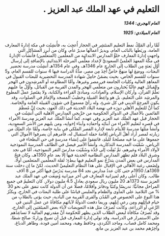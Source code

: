 <h1 dir="rtl">التعليم في عهد الملك عبد العزيز .</h1>

<h5 dir="rtl">العام الهجري:  1344

العام الميلادي: 1925

</h5>

<p dir="rtl">لَمَّا رأى المَلِكُ نمطَ التعليم المنتَشِر في الحجاز أُعجِبَ به، فأُنشِئَت في مكة إدارةُ المعارف العامة، وربَطَها بالنائب العام، ويديرُ أعمالَها مديرٌ عام، وكان من أبرز المشاكِلِ التي واجهت إدارةَ المعارف خلوُّ المدارس الابتدائية من المعلِّمين (المتعلِّمين) فأنشأت الإدارةُ في مكَّةَ المعهدَ العلميَّ السعوديَّ لإعداد معلِّمي المرحلة الابتدائية، بالإضافةِ إلى إرسال أوَّلِ بَعثةٍ مِن الطلاب إلى الخارج عام 1346هـ، وفي عام 1354هـ أُنشِئَت مدرسة تحضير البعثات، ووضِعَ لها منهجٌ خاصٌّ أُخِذَ مِن مصر، مدَّةُ الدراسة فيها 4 سنوات للقسم العام، و5 سنوات للقسم الخاص، بحيث يضمَنُ حامِلُ شهادة المدرسة التحضيرية للبعثات القبولَ في المعاهِدِ العالية وكليات الجامعة في مصر وغيرها، وأمَّا المطاوعة أو المرشِدون في الهجر والقبائل فهم غالبًا يُختارون من متعلِّمي الهجر والمدن القريبة من القبائل، وأوَّلُ ما عليهم تعلُّمُ القرآن، وأركان الإسلام، والعبادات، ومبادئ القراءة والكتابة، ولا يقتَصِرُ عملُ المطوع والمرشِد على التعليم، بل هو واعِظُ القبيلة وخطيبُ المسجد والإمامُ في الصلوات، وقد يكون المرجِعَ الديني في كل شيءٍ، وله رأيٌ مسموعٌ في شؤون القبيلة العامة والخاصة. كما أنَّ للتعليم الأهلي دورَه في نهضة البلاد الحديثة في ذلك العهدِ، بحيث إنَّ مُعظَمَ القائمين بالأعمال في الدوائر الحكومية من خرِّيجي المدارس الأهلية التي أُنشِئَت في الحجاز قبل عهد الملك عبد العزيز وفي عهده. كما أنشأ الملكُ عبد العزيز مدرسةَ الأمراء في قَصرِه لتعليم الأمراء من أبنائِه وأحفادِه وأبناء إخوانِه، ومن يليهم من الأُسَر السعودية، وأنشأ مثلها مدرسةَ للأيتام تابعة لإدارة القصر الملكي في بناية خاصة، ولَمَّا عاد الملِكُ من زيارته لمصر أراد أهلُ الرياض إقامةَ حفلة استقبال له، فأمرهم أن يصرفوا الأموالَ التي جمعوها على ما فيه مصلحةٌ للبلدِ، فاتفقوا على إنشاء مدرسةٍ في حي البطحاء في الرياض، سُمِّيَت المدرسة التذكارية، وأنشأ الأمير فيصل في الطائف المدرسةَ النموذجية لأولاد الأمراء وغيرهم، ثمَّ نُقِلَت إلى جُدَّة وسُمِّيَت مدارسَ الثغر النموذجية، أمَّا في نجد وشرق البلاد فلم تظهَرِ المدارس النظامية الحديثة فيها إلا بعد عام 1350هـ، وكان فتحُ المدارس في بعض المدن يتدرَّجُ نمو التعليم فيها ببطءٍ؛ لقلة المعلِّمين المتعلمين أولًا، ولِضَعفِ رغبة الأهالي في الإقبال على هذا النظام التعليميِّ الحديث، لكنْ ما إن دخلت سنة 1369هـ/ 1950م حتى كان عددُ مدارس نجد 84 مدرسة يَدرُسُ فيها أكثر من 8 آلاف طالب. وكان أعلى رقم لميزانية المعارِف في آخر ميزانية وُضِعَت في عهد الملك عبد العزيز سنة 1373هـ 20 مليون ريال سعودي يعادل 4.5 مليون دولار. كان التعليمُ في جميع المراحل مجانيًّا: تدريسًا وكتبًا ودفاترَ وأقلامًا، فضلًا عن أن الدولة كانت تنفق على نحو 30 % من التلاميذ على المأوى والطعام والملبس قياسًا على طلبة البعثات في الخارجِ، ويكثُرُ هذا النوع على الخصوص في المُدُن والقرى القريبة من البادية، حيث يؤتى بالطلابِ من خيامِ قبائِلِهم ومِن رعيِ إبلِهم، وربما دفعت الدولةُ لآبائهم مكافأةً عن عمل البنين في الرَّعيِ أو الزراعة، وكانت تُصرَفُ مثل هذه التعويضات لآباء بعض المبتَعَثين إلى الخارج، وقد تُصرَفُ مكافأة لبعض الطلاب الذين يظهر للحكومة أنَّ مقدرتهم المالية لا تساعِدُهم على الاستمرار في الدراسة، وقد تولى إدارةَ المعارف قبل أن تصبِحَ وزارةً: صالح شطا، ومحمد كامل قصاب، وماجد الكردي، وحافظ وهبة، ومحمد أمين فودة، وطاهر الدباغ، وآخِرُهم محمد بن عبد العزيز بن مانع.</p></br>
